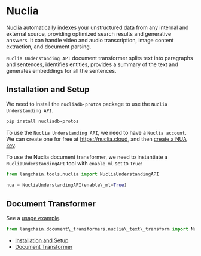 # Nuclia

[Nuclia](https://nuclia.com) automatically indexes your unstructured data from any internal
and external source, providing optimized search results and generative answers.
It can handle video and audio transcription, image content extraction, and document parsing.

`Nuclia Understanding API` document transformer splits text into paragraphs and sentences,
identifies entities, provides a summary of the text and generates embeddings for all the sentences.

## Installation and Setup[​](#installation-and-setup "Direct link to Installation and Setup")

We need to install the `nucliadb-protos` package to use the `Nuclia Understanding API`.

```bash
pip install nucliadb-protos  

```

To use the `Nuclia Understanding API`, we need to have a `Nuclia account`.
We can create one for free at <https://nuclia.cloud>,
and then [create a NUA key](https://docs.nuclia.dev/docs/docs/using/understanding/intro).

To use the Nuclia document transformer, we need to instantiate a `NucliaUnderstandingAPI`
tool with `enable_ml` set to `True`:

```python
from langchain.tools.nuclia import NucliaUnderstandingAPI  
  
nua = NucliaUnderstandingAPI(enable\_ml=True)  

```

## Document Transformer[​](#document-transformer "Direct link to Document Transformer")

See a [usage example](/docs/integrations/document_transformers/nuclia_transformer).

```python
from langchain.document\_transformers.nuclia\_text\_transform import NucliaTextTransformer  

```

- [Installation and Setup](#installation-and-setup)
- [Document Transformer](#document-transformer)
